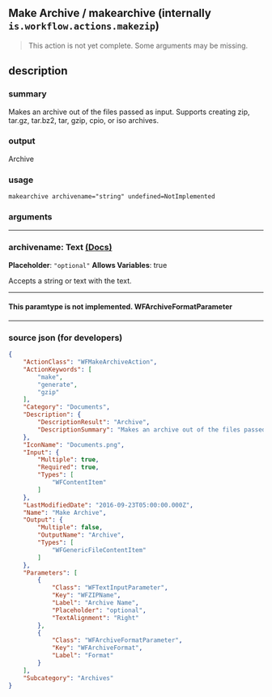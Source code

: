 
## Make Archive / makearchive (internally `is.workflow.actions.makezip`)

> This action is not yet complete. Some arguments may be missing.


## description

### summary

Makes an archive out of the files passed as input. Supports creating zip, tar.gz, tar.bz2, tar, gzip, cpio, or iso archives.


### output

Archive

### usage
```
makearchive archivename="string" undefined=NotImplemented
```

### arguments

---

### archivename: Text [(Docs)](https://pfgithub.github.io/shortcutslang/gettingstarted#text-field)
**Placeholder**: `"optional"`
**Allows Variables**: true



Accepts a string 
or text
with the text.

---

#### This paramtype is not implemented. WFArchiveFormatParameter

---

### source json (for developers)

```json
{
	"ActionClass": "WFMakeArchiveAction",
	"ActionKeywords": [
		"make",
		"generate",
		"gzip"
	],
	"Category": "Documents",
	"Description": {
		"DescriptionResult": "Archive",
		"DescriptionSummary": "Makes an archive out of the files passed as input. Supports creating zip, tar.gz, tar.bz2, tar, gzip, cpio, or iso archives."
	},
	"IconName": "Documents.png",
	"Input": {
		"Multiple": true,
		"Required": true,
		"Types": [
			"WFContentItem"
		]
	},
	"LastModifiedDate": "2016-09-23T05:00:00.000Z",
	"Name": "Make Archive",
	"Output": {
		"Multiple": false,
		"OutputName": "Archive",
		"Types": [
			"WFGenericFileContentItem"
		]
	},
	"Parameters": [
		{
			"Class": "WFTextInputParameter",
			"Key": "WFZIPName",
			"Label": "Archive Name",
			"Placeholder": "optional",
			"TextAlignment": "Right"
		},
		{
			"Class": "WFArchiveFormatParameter",
			"Key": "WFArchiveFormat",
			"Label": "Format"
		}
	],
	"Subcategory": "Archives"
}
```
